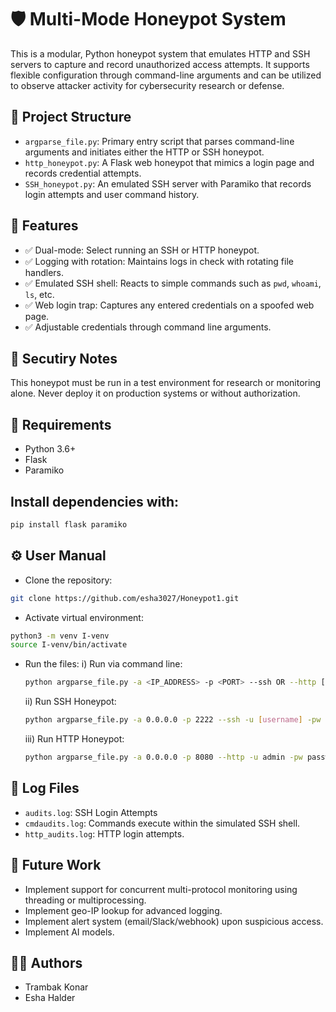 # 🛡️ Multi-Mode Honeypot System

This is a modular, Python honeypot system that emulates HTTP and SSH servers to capture and record unauthorized access attempts. It supports flexible configuration through command-line arguments and can be utilized to observe attacker activity for cybersecurity research or defense.

## 📁 Project Structure

- `argparse_file.py`: Primary entry script that parses command-line arguments and initiates either the HTTP or SSH honeypot.
- `http_honeypot.py`: A Flask web honeypot that mimics a login page and records credential attempts.
- `SSH_honeypot.py`: An emulated SSH server with Paramiko that records login attempts and user command history.

## 🚀 Features

- ✅ Dual-mode: Select running an SSH or HTTP honeypot.
- ✅ Logging with rotation: Maintains logs in check with rotating file handlers.
- ✅ Emulated SSH shell: Reacts to simple commands such as `pwd`, `whoami`, `ls`, etc.
- ✅ Web login trap: Captures any entered credentials on a spoofed web page.
- ✅ Adjustable credentials through command line arguments.

## 🔐 Secutiry Notes
This honeypot must be run in a test environment for research or monitoring alone. Never deploy it on production systems or without authorization.

## 🧪 Requirements

- Python 3.6+
- Flask
- Paramiko

## Install dependencies with:

```bash
pip install flask paramiko
```

## ⚙️ User Manual
- Clone the repository:
```bash
git clone https://github.com/esha3027/Honeypot1.git
```
- Activate virtual environment:
```bash
python3 -m venv I-venv
source I-venv/bin/activate
```
- Run the files:
  i) Run via command line:
  ```bash
  python argparse_file.py -a <IP_ADDRESS> -p <PORT> --ssh OR --http [-u USERNAME] [-pw PASSWORD]
  ```
  ii) Run SSH Honeypot:
  ```bash
  python argparse_file.py -a 0.0.0.0 -p 2222 --ssh -u [username] -pw [password]
  ```
  iii) Run HTTP Honeypot:
  ```bash
  python argparse_file.py -a 0.0.0.0 -p 8080 --http -u admin -pw password
  ```

## 📓 Log Files
- `audits.log`: SSH Login Attempts
- `cmdaudits.log`: Commands execute within the simulated SSH shell.
- `http_audits.log`: HTTP login attempts.

## 🧰 Future Work
- Implement support for concurrent multi-protocol monitoring using threading or multiprocessing.
- Implement geo-IP lookup for advanced logging.
- Implement alert system (email/Slack/webhook) upon suspicious access.
- Implement AI models.

## 🧑‍💻 Authors
- Trambak Konar
- Esha Halder
